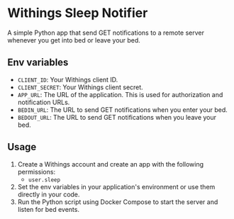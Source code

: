# Withings Sleep Notifier

A simple Python app that send GET notifications to a remote server whenever you get into bed or leave your bed.

## Env variables

- `CLIENT_ID`: Your Withings client ID.
- `CLIENT_SECRET`: Your Withings client secret.
- `APP_URL`: The URL of the application. This is used for authorization and notification URLs.
- `BEDIN_URL`: The URL to send GET notifications when you enter your bed.
- `BEDOUT_URL`: The URL to send GET notifications when you leave your bed.

## Usage

1. Create a Withings account and create an app with the following permissions:
   - `user.sleep`
2. Set the env variables in your application's environment or use them directly in your code.
3. Run the Python script using Docker Compose to start the server and listen for bed events.

